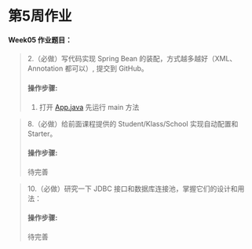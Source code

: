 # 第5周作业


#### Week05 作业题目：
>2.（必做）写代码实现 Spring Bean 的装配，方式越多越好（XML、Annotation 都可以）,
> 提交到 GitHub。
>#### 操作步骤:
>1. 打开 [App.java](src/main/java/com/homework/App.java) 先运行 main 方法

> 8.（必做）给前面课程提供的 Student/Klass/School 实现自动配置和 Starter。
>#### 操作步骤:
> 待完善

> 10.（必做）研究一下 JDBC 接口和数据库连接池，掌握它们的设计和用法：
>#### 操作步骤:
> 待完善